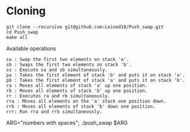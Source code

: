 # Cloning

 ```
 git clone --recursive git@github.com:Leined18/Push_swap.git
 cd Push_swap
 make all
 ```


Available operations

    sa : Swap the first two elements on stack 'a'.
    sb : Swaps the first two elements on stack 'b'.
    ss : Execute sa and sb simultaneously.
    pa : Takes the first element of stack 'b' and puts it on stack 'a'.
    pb : Takes the first element of stack 'a' and puts it on stack 'b'.
    ra : Moves all elements of stack 'a' up one position.
    rb : Moves all elements of stack 'b' up one position.
    rr : Executes ra and rb simultaneously.
    rra : Moves all elements on the 'a' stack one position down.
    rrb : Moves all elements of stack 'b' down one position.
    rrr: Run rra and rrb simultaneously.


ARG="numbers with spaces"; ./push_swap $ARG
